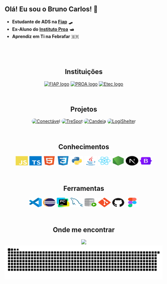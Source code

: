 ## Olá! Eu sou o Bruno Carlos! 🦕

- **Estudante de ADS na [Fiap](https://www.fiap.com.br/)** 🛹
- **Ex-Aluno do [Instituto Proa](https://www.proa.org.br/)** 🛥️
- **Aprendiz em Ti na Febrafar** 🇧🇷

<div align="center"><br>
  
  <br><h2>Instituições</h2>
  <p>
    <a href="https://www.fiap.com.br/" target="_blank"><img src="https://media.licdn.com/dms/image/v2/C4D0BAQFGUHRJ26bFDw/company-logo_200_200/company-logo_200_200/0/1631312349936?e=2147483647&v=beta&t=2cxZo7IPlpqVmRsvk_tS2TYDHSqh8Q3SlFYcLW9nlVc" alt="FIAP logo" height="75px"></a>
    <a href="https://www.proa.org.br/" target="_blank"><img src="https://encrypted-tbn0.gstatic.com/images?q=tbn:ANd9GcQTxwNgcvkCreI-2eDl6Ezt_95qBFHJQhRCSQ&s" alt="PROA logo" height="75px"></a>
    <a href="https://www.cps.sp.gov.br/etec/" target="_blank"><img src="https://encrypted-tbn0.gstatic.com/images?q=tbn:ANd9GcR2wPtBhEdhCSqpegKRteWba128Yg_KWuY5pA&s" alt="Etec logo" height="75px"></a>
  </p>

  <br><h2>Projetos</h2>
  <p>
    <a href="https://qrcc.me/se0jqj19eeka" target="_blank"><img src="https://avatars.githubusercontent.com/u/168479235?s=400&u=2ec8bf7963b23ae01f26c6c44f35d67b05ed856b&v=4" alt="Conectável" height="75" style="border-radius: 25px;"></a>
    <a href="https://github.com/TrenSpot" target="_blank"><img src="https://avatars.githubusercontent.com/u/181512128?s=200&v=4" alt="TreSpot" height="75" style="border-radius: 25px;"></a>
    <a href="https://github.com/Candeia3" target="_blank"><img src="https://avatars.githubusercontent.com/u/188801138?s=200&v=4" alt="Candeia" height="75" style="border-radius: 25px;"></a>
    <a href="https://github.com/LogiShelter" target="_blank"><img src="https://avatars.githubusercontent.com/u/213550558?s=200&v=4" alt="LogiShelter" height="75" style="border-radius: 25px;"></a>
  </p>

  <br><h2>Conhecimentos</h2>
  <p>
    <img align="center" alt="Bruno-JS" height="30" width="40" src="https://raw.githubusercontent.com/devicons/devicon/master/icons/javascript/javascript-plain.svg"/>
    <img align="center" alt="Bruno-TS" height="30" width="40" src="https://raw.githubusercontent.com/devicons/devicon/ca28c779441053191ff11710fe24a9e6c23690d6/icons/typescript/typescript-original.svg"/>
    <img align="center" alt="Bruno-HTML" height="30" width="40" src="https://raw.githubusercontent.com/devicons/devicon/master/icons/html5/html5-original.svg"/>
    <img align="center" alt="Bruno-CSS" height="30" width="40" src="https://raw.githubusercontent.com/devicons/devicon/master/icons/css3/css3-original.svg"/>
    <img align="center" alt="Bruno-Python" height="30" width="40"  src="https://raw.githubusercontent.com/devicons/devicon/master/icons/python/python-original.svg"/>
    <img align="center" alt="Bruno-Java" height="30" width="40"  src="https://raw.githubusercontent.com/devicons/devicon/master/icons/java/java-original.svg"/>
    <img align="center" alt="Bruno-React" height="30" width="40" src="https://raw.githubusercontent.com/devicons/devicon/master/icons/react/react-original.svg"/>
    <img align="center" alt="Bruno-NodeJS" height="30" width="40" src="https://raw.githubusercontent.com/devicons/devicon/ca28c779441053191ff11710fe24a9e6c23690d6/icons/nodejs/nodejs-original.svg"/>
    <img align="center" alt="Bruno-NextJS" height="30" width="40"  src="https://raw.githubusercontent.com/devicons/devicon/ca28c779441053191ff11710fe24a9e6c23690d6/icons/nextjs/nextjs-original.svg"/>
    <img align="center" alt="Bruno-Bootstrap" height="30" width="40"  src="https://raw.githubusercontent.com/devicons/devicon/master/icons/bootstrap/bootstrap-original.svg"/>
  </p>
  <br><h2>Ferramentas</h2>
  <p>
    <img align="center" alt="Bruno-visualstudiocode" height="30" width="40"  src="https://raw.githubusercontent.com/devicons/devicon/master/icons/vscode/vscode-original.svg"/>
    <img align="center" alt="Bruno-eclipse" height="30" width="40"  src="https://raw.githubusercontent.com/devicons/devicon/master/icons/eclipse/eclipse-original.svg"/>
    <img align="center" alt="Bruno-PyCharm" height="30" width="40"  src="https://raw.githubusercontent.com/devicons/devicon/master/icons/pycharm/pycharm-original.svg"/>
    <img align="center" alt="Bruno-MySQL" height="30" width="40" src="https://raw.githubusercontent.com/devicons/devicon/master/icons/mysql/mysql-original.svg"/>  
    <img align="center" alt="Bruno-SQLDeveloper" height="30" width="40" src="https://raw.githubusercontent.com/devicons/devicon/ca28c779441053191ff11710fe24a9e6c23690d6/icons/sqldeveloper/sqldeveloper-original.svg"/>
    <img align="center" alt="Bruno-Git" height="30" width="40" src="https://raw.githubusercontent.com/devicons/devicon/ca28c779441053191ff11710fe24a9e6c23690d6/icons/git/git-original.svg"/>
    <img align="center" alt="Bruno-GitHub" height="30" width="40" src="https://raw.githubusercontent.com/devicons/devicon/ca28c779441053191ff11710fe24a9e6c23690d6/icons/github/github-original.svg"/>
    <img align="center" alt="Bruno-Figma" height="30" width="40"  src="https://raw.githubusercontent.com/devicons/devicon/master/icons/figma/figma-original.svg"/>
  </p>

  <br><h2>Onde me encontrar</h2>
  <div>
    <a href="https://www.linkedin.com/in/bruno-carlos-soares" target="_blank"><img src="https://img.shields.io/badge/-LinkedIn-%230077B5?style=for-the-badge&logo=linkedin&logoColor=white" target="_blank"></a>
  </div>
  <picture align="center">
    <source media="(prefers-color-scheme: dark)" srcset="https://raw.githubusercontent.com/FaaF-Eng/FaaF-Eng/output/github-contribution-grid-snake-dark.svg">
    <source media="(prefers-color-scheme: light)" srcset="https://raw.githubusercontent.com/FaaF-Eng/FaaF-Eng/output/github-contribution-grid-snake-dark.svg">
    <img align="center" alt="github contribution grid snake animation" src="https://raw.githubusercontent.com/FaaF-Eng/FaaF-Eng/output/github-contribution-grid-snake.svg">
  </picture>
</div>
